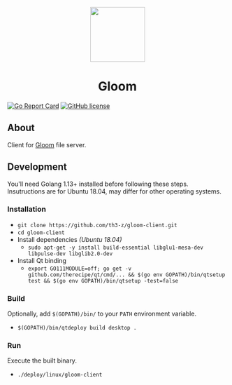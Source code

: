 <p align="center">
    <img width=125 height=125 src="https://files.th3-z.xyz/standing/3378fac86d7e477dc1f3e3fb1659c6b3.png"/>
</p>

<h1 align="center">Gloom</h1>


[![Go Report Card](https://goreportcard.com/badge/github.com/th3-z/gloom-client)](https://goreportcard.com/report/github.com/th3-z/gloom-client) [![GitHub license](https://img.shields.io/github/license/th3-z/gloom-client)](https://github.com/th3-z/gloom-client/blob/master/LICENSE)

## About

Client for [Gloom](https://github.com/th3-z/gloom-server) file server.

## Development

You'll need Golang 1.13+ installed before following these steps. Insutructions are for Ubuntu 18.04, may differ for other operating systems.

### Installation

* `git clone https://github.com/th3-z/gloom-client.git`
* `cd gloom-client`
* Install dependencies _(Ubuntu 18.04)_
    - `sudo apt-get -y install build-essential libglu1-mesa-dev libpulse-dev libglib2.0-dev`
* Install Qt binding
    - `export GO111MODULE=off; go get -v github.com/therecipe/qt/cmd/... && $(go env GOPATH)/bin/qtsetup test && $(go env GOPATH)/bin/qtsetup -test=false`

### Build

Optionally, add `$(GOPATH)/bin/` to your `PATH` environment variable.

* `$(GOPATH)/bin/qtdeploy build desktop .`

### Run

Execute the built binary.

* `./deploy/linux/gloom-client`
